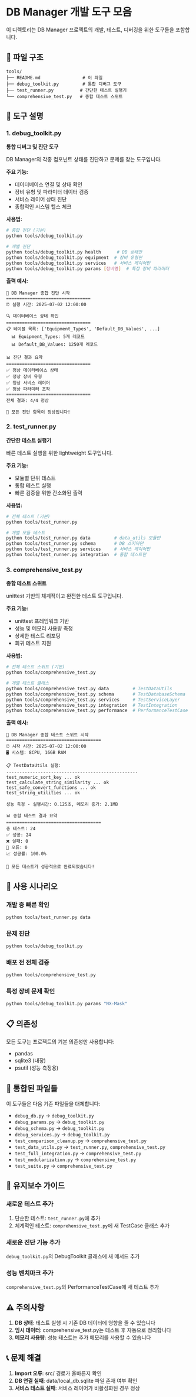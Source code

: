 # DB Manager 개발 도구 모음

이 디렉토리는 DB Manager 프로젝트의 개발, 테스트, 디버깅을 위한 도구들을 포함합니다.

## 📁 파일 구조

```
tools/
├── README.md                # 이 파일
├── debug_toolkit.py         # 통합 디버그 도구
├── test_runner.py          # 간단한 테스트 실행기
└── comprehensive_test.py   # 종합 테스트 스위트
```

## 🔧 도구 설명

### 1. debug_toolkit.py
**통합 디버그 및 진단 도구**

DB Manager의 각종 컴포넌트 상태를 진단하고 문제를 찾는 도구입니다.

**주요 기능:**
- 데이터베이스 연결 및 상태 확인
- 장비 유형 및 파라미터 데이터 검증
- 서비스 레이어 상태 진단
- 종합적인 시스템 헬스 체크

**사용법:**
```bash
# 종합 진단 (기본)
python tools/debug_toolkit.py

# 개별 진단
python tools/debug_toolkit.py health      # DB 상태만
python tools/debug_toolkit.py equipment  # 장비 유형만
python tools/debug_toolkit.py services   # 서비스 레이어만
python tools/debug_toolkit.py params [장비명]  # 특정 장비 파라미터
```

**출력 예시:**
```
🚀 DB Manager 종합 진단 시작
================================
⏰ 실행 시간: 2025-07-02 12:00:00

🔍 데이터베이스 상태 확인
================================
📋 테이블 목록: ['Equipment_Types', 'Default_DB_Values', ...]
  📊 Equipment_Types: 5개 레코드
  📊 Default_DB_Values: 1250개 레코드

📊 진단 결과 요약
================================
✅ 정상 데이터베이스 상태
✅ 정상 장비 유형
✅ 정상 서비스 레이어
✅ 정상 파라미터 조작
================================
전체 결과: 4/4 정상

🎉 모든 진단 항목이 정상입니다!
```

### 2. test_runner.py
**간단한 테스트 실행기**

빠른 테스트 실행을 위한 lightweight 도구입니다.

**주요 기능:**
- 모듈별 단위 테스트
- 통합 테스트 실행
- 빠른 검증을 위한 간소화된 출력

**사용법:**
```bash
# 전체 테스트 (기본)
python tools/test_runner.py

# 개별 모듈 테스트
python tools/test_runner.py data         # data_utils 모듈만
python tools/test_runner.py schema       # DB 스키마만
python tools/test_runner.py services     # 서비스 레이어만
python tools/test_runner.py integration  # 통합 테스트만
```

### 3. comprehensive_test.py
**종합 테스트 스위트**

unittest 기반의 체계적이고 완전한 테스트 도구입니다.

**주요 기능:**
- unittest 프레임워크 기반
- 성능 및 메모리 사용량 측정
- 상세한 테스트 리포팅
- 회귀 테스트 지원

**사용법:**
```bash
# 전체 테스트 스위트 (기본)
python tools/comprehensive_test.py

# 개별 테스트 클래스
python tools/comprehensive_test.py data         # TestDataUtils
python tools/comprehensive_test.py schema       # TestDatabaseSchema
python tools/comprehensive_test.py services     # TestServiceLayer
python tools/comprehensive_test.py integration  # TestIntegration
python tools/comprehensive_test.py performance  # PerformanceTestCase
```

**출력 예시:**
```
🚀 DB Manager 종합 테스트 스위트 시작
====================================
⏰ 시작 시간: 2025-07-02 12:00:00
🖥️ 시스템: 8CPU, 16GB RAM

📋 TestDataUtils 실행:
--------------------------------------------------
test_numeric_sort_key ... ok
test_calculate_string_similarity ... ok
test_safe_convert_functions ... ok
test_string_utilities ... ok

성능 측정 - 실행시간: 0.125초, 메모리 증가: 2.1MB

📊 종합 테스트 결과 요약
====================================
총 테스트: 24
✅ 성공: 24
❌ 실패: 0
🚫 오류: 0
📈 성공률: 100.0%

🎉 모든 테스트가 성공적으로 완료되었습니다!
```

## 🎯 사용 시나리오

### 개발 중 빠른 확인
```bash
python tools/test_runner.py data
```

### 문제 진단
```bash
python tools/debug_toolkit.py
```

### 배포 전 전체 검증
```bash
python tools/comprehensive_test.py
```

### 특정 장비 문제 확인
```bash
python tools/debug_toolkit.py params "NX-Mask"
```

## 📋 의존성

모든 도구는 프로젝트의 기본 의존성만 사용합니다:
- pandas
- sqlite3 (내장)
- psutil (성능 측정용)

## 🔄 통합된 파일들

이 도구들은 다음 기존 파일들을 대체합니다:
- `debug_db.py` → `debug_toolkit.py`
- `debug_params.py` → `debug_toolkit.py`
- `debug_schema.py` → `debug_toolkit.py`
- `debug_services.py` → `debug_toolkit.py`
- `test_comparison_cleanup.py` → `comprehensive_test.py`
- `test_data_utils.py` → `test_runner.py`, `comprehensive_test.py`
- `test_full_integration.py` → `comprehensive_test.py`
- `test_modularization.py` → `comprehensive_test.py`
- `test_suite.py` → `comprehensive_test.py`

## 📝 유지보수 가이드

### 새로운 테스트 추가
1. 단순한 테스트: `test_runner.py`에 추가
2. 체계적인 테스트: `comprehensive_test.py`에 새 TestCase 클래스 추가

### 새로운 진단 기능 추가
`debug_toolkit.py`의 DebugToolkit 클래스에 새 메서드 추가

### 성능 벤치마크 추가
`comprehensive_test.py`의 PerformanceTestCase에 새 테스트 추가

## ⚠️ 주의사항

1. **DB 상태**: 테스트 실행 시 기존 DB 데이터에 영향을 줄 수 있습니다
2. **임시 데이터**: comprehensive_test.py는 테스트 후 자동으로 정리합니다
3. **메모리 사용량**: 성능 테스트는 추가 메모리를 사용할 수 있습니다

## 📞 문제 해결

1. **Import 오류**: src/ 경로가 올바른지 확인
2. **DB 연결 실패**: data/local_db.sqlite 파일 존재 여부 확인
3. **서비스 테스트 실패**: 서비스 레이어가 비활성화된 경우 정상